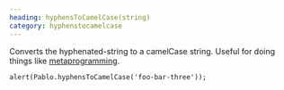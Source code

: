 ```yaml
--- 
heading: hyphensToCamelCase(string)
category: hyphenstocamelcase
---
```


Converts the hyphenated-string to a camelCase string. Useful for 
doing things like [metaprogramming](https://en.wikipedia.org/wiki/Metaprogramming).

    alert(Pablo.hyphensToCamelCase('foo-bar-three'));